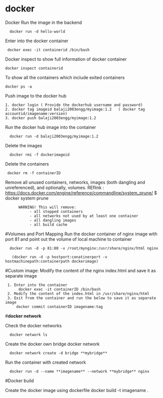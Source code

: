 # docker

Docker Run the image in the backend

      docker run -d hello-world

Enter into the docker container

     docker exec -it containerid /bin/bash
     
Docker inspect to show full information of docker container

    docker inspect containerid
    
To show all the containers which include exited containers

    docker ps -a
 
 Push image to the docker hub
 
    1. docker login ( Provide the dockerhub username and password)
    2. docker tag imageid balaji2003engg/myimage:1.2   ( docker tag accountid/imagename:version)
    3. docker push balaji2003engg/myimage:1.2

Run the docker hub image into the container

      docker run -d balaji2003engg/myimage:1.2

Delete the images

      docker rmi -f dockerimageid
      
 Delete the containers
 
     docker rm -f containerID

Remove all unused containers, networks, images (both dangling and unreferenced), and optionally, volumes.
      REflink : https://docs.docker.com/engine/reference/commandline/system_prune/
      $ docker system prune

          WARNING! This will remove:
               - all stopped containers
               - all networks not used by at least one container
               - all dangling images
               - all build cache

#Volumes and Port Mapping
 Run the docker  container of nginx image with port 81 and point out the volume of local machine to container
 
      docker run -d -p 81:80 -v /root/mynginx:/usr/share/nginx/html nginx
       
       (docker run -d -p hostport:conatinerport -v hostmachinepath:containerpath dockerimage)
      
      
 #Custom image:
  Modify the content of the nginx index.html and save it as separate image
  
     1. Enter into the container
          docker exec -it containerID /bin/bash
     2. Modify the content of the index.html in /usr/share/nginx/html     
     3. Exit from the container and run the below to save it as separate image
         docker commit containerID imagename:tag


#**docker network**

Check the docker networks

      docker network ls

Create the docker own bridge docker network

      docker network create -d bridge **mybridge**

Run the container with created network

      docker run -d --name **imagename** --network **mybridge** nginx



#Docker build
 
 Create the docker image using dockerfile
 docker build -t imagename .
    
